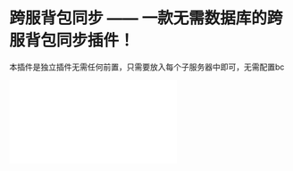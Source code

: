 # 跨服背包同步 —— 一款无需数据库的跨服背包同步插件！
本插件是独立插件无需任何前置，只需要放入每个子服务器中即可，无需配置bc
<iframe src="//player.bilibili.com/player.html?aid=201467299&bvid=BV1Kh411Z7Ps&cid=215834964&page=1" scrolling="no" border="0" frameborder="no" framespacing="0" allowfullscreen="true"> </iframe>
